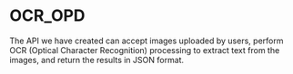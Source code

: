 # OCR_OPD
 The API we have created can accept images uploaded by users, perform OCR (Optical Character Recognition) processing to extract text from the images, and return the results in JSON format.
